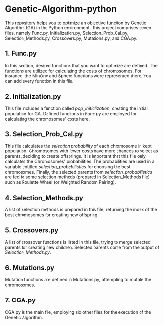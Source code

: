 # Genetic-Algorithm-python
This repository helps you to optimize an objective function by Genetic Algorithm (GA) in the Python environment.
This project comprises seven files, namely Func.py, Initialization.py, Selection_Prob_Cal.py, Selection_Methods.py, Crossovers.py, Mutations.py, and CGA.py.
## 1. Func.py
In this section, desired functions that you want to optimize are defined. The functions are utilized for calculating the costs of chromosomes. For instance, the MinOne and Sphere functions were represented there. You can add every function in this file.
## 2. Initialization.py
This file includes a function called *pop_initialization*, creating the initial population for GA. Defined functions in *Func.py* are employed for calculating the chromosomes' costs here.
## 3. Selection_Prob_Cal.py
This file calculates the *selection probability* of each chromosome in kept population. Chromosomes with fewer costs have more chances to select as parents, deciding to create offsprings. It is important that this file only calculates the Chromosomes' probabilities. The probabilities are used in a variable entitled *selection_probabilistics* for choosing the best chromosomes. Finally, the selected parents from *selection_probabilistics* are fed to some selection methods (prepared in Selection_Methods file) such as Roulette Wheel (or Weighted Random Pairing).
## 4. Selection_Methods.py
A list of selection methods is prepared in this file, returning the index of the best chromosomes for creating new offspring.
## 5. Crossovers.py
A list of crossover functions is listed in this file, trying to merge selected parents for creating new children. Selected parents come from the output of *Selection_Methods.py*.
## 6. Mutations.py
Mutation functions are defined in Mutations.py, attempting to mutate the chromosomes.
## 7. CGA.py
CGA.py is the main file, employing six other files for the execution of the Genetic Algorithm.
